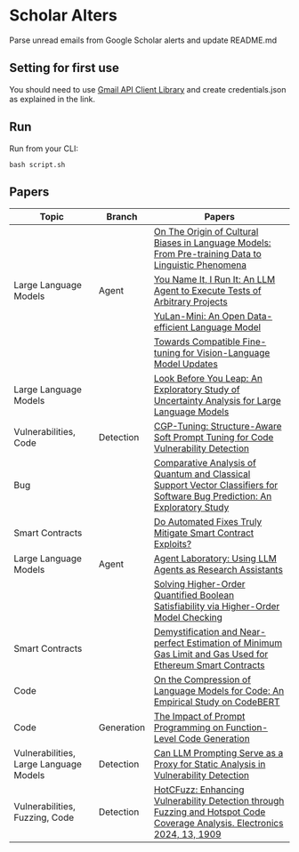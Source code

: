 # Scholar Alters
Parse unread emails from Google Scholar alerts and update README.md

## Setting for first use
You should need to use [Gmail API Client Library](https://developers.google.com/gmail/api/quickstart/python) and create
credentials.json as explained in the link.

## Run
Run from your CLI:
```
bash script.sh
```
## Papers

| Topic | Branch | Papers |
| --- | --- | --- |
|  |  | [On The Origin of Cultural Biases in Language Models: From Pre-training Data to Linguistic Phenomena](https://scholar.google.com/scholar_url?url=https://arxiv.org/pdf/2501.04662&hl=en&sa=X&d=647936478549612187&ei=fzqDZ8ffA7O5y9YPw734iAo&scisig=AFWwaeawF5E0CJ2H9E3zLcKN4m9G&oi=scholaralrt&hist=apJ4fD8AAAAJ:3096313017463695374:AFWwaeb8R4GEV1B4xk_Cz2b6H7gj&html=&pos=0&folt=rel) |
| Large Language Models | Agent | [You Name It, I Run It: An LLM Agent to Execute Tests of Arbitrary Projects](https://scholar.google.com/scholar_url?url=https://arxiv.org/pdf/2412.10133&hl=en&sa=X&d=1170707574665547589&ei=fzqDZ8ffA7O5y9YPw734iAo&scisig=AFWwaeaTW2TvcJxE_ZwfGIVJZ-1u&oi=scholaralrt&hist=apJ4fD8AAAAJ:3096313017463695374:AFWwaeb8R4GEV1B4xk_Cz2b6H7gj&html=&pos=1&folt=rel) |
|  |  | [YuLan-Mini: An Open Data-efficient Language Model](https://scholar.google.com/scholar_url?url=https://arxiv.org/pdf/2412.17743&hl=en&sa=X&d=13616432537073102447&ei=fzqDZ8ffA7O5y9YPw734iAo&scisig=AFWwaebC8P_uIzEbjbxs6shq7XOm&oi=scholaralrt&hist=apJ4fD8AAAAJ:3096313017463695374:AFWwaeb8R4GEV1B4xk_Cz2b6H7gj&html=&pos=2&folt=rel) |
|  |  | [Towards Compatible Fine-tuning for Vision-Language Model Updates](https://scholar.google.com/scholar_url?url=https://arxiv.org/pdf/2412.20895&hl=en&sa=X&d=13847529321488146743&ei=fzqDZ8ffA7O5y9YPw734iAo&scisig=AFWwaeYuaFDTfkE1KWofiLp8Unm-&oi=scholaralrt&hist=apJ4fD8AAAAJ:3096313017463695374:AFWwaeb8R4GEV1B4xk_Cz2b6H7gj&html=&pos=3&folt=rel) |
| Large Language Models |  | [Look Before You Leap: An Exploratory Study of Uncertainty Analysis for Large Language Models](https://scholar.google.com/scholar_url?url=https://ieeexplore.ieee.org/abstract/document/10820047/&hl=en&sa=X&d=15864040949778097726&ei=fzqDZ8ffA7O5y9YPw734iAo&scisig=AFWwaeZdA6PnA3DZdyJs3xVeor31&oi=scholaralrt&hist=apJ4fD8AAAAJ:3096313017463695374:AFWwaeb8R4GEV1B4xk_Cz2b6H7gj&html=&pos=4&folt=rel) |
| Vulnerabilities, Code | Detection | [CGP-Tuning: Structure-Aware Soft Prompt Tuning for Code Vulnerability Detection](https://scholar.google.com/scholar_url?url=https://arxiv.org/pdf/2501.04510&hl=vi&sa=X&d=8431112955974376940&ei=fzqDZ9CFDKSK6rQP2JDs4Qc&scisig=AFWwaeap4Cvkyg6LvbspEmpcvftz&oi=scholaralrt&hist=apJ4fD8AAAAJ:11724652424841979500:AFWwaeb06hHZ-3j7Bb1sOMTsP9ed&html=&pos=0&folt=cit) |
| Bug |  | [Comparative Analysis of Quantum and Classical Support Vector Classifiers for Software Bug Prediction: An Exploratory Study](https://scholar.google.com/scholar_url?url=https://arxiv.org/pdf/2501.04690&hl=vi&sa=X&d=8800326060222426962&ei=fzqDZ9CFDKSK6rQP2JDs4Qc&scisig=AFWwaebOBilVLH9SOwqq4BCjOMuE&oi=scholaralrt&hist=apJ4fD8AAAAJ:11724652424841979500:AFWwaeb06hHZ-3j7Bb1sOMTsP9ed&html=&pos=1&folt=cit) |
| Smart Contracts |  | [Do Automated Fixes Truly Mitigate Smart Contract Exploits?](https://scholar.google.com/scholar_url?url=https://arxiv.org/pdf/2501.04600&hl=en&sa=X&d=9908498768560753737&ei=fzqDZ4ikCbPay9YPlvfsSA&scisig=AFWwaea9BfPI__H6uQpnIisAPknx&oi=scholaralrt&hist=apJ4fD8AAAAJ:10695555881282652625:AFWwaeakbu5Ta3HmdjfVean1AXL4&html=&pos=0&folt=cit) |
| Large Language Models | Agent | [Agent Laboratory: Using LLM Agents as Research Assistants](https://scholar.google.com/scholar_url?url=https://arxiv.org/pdf/2501.04227&hl=en&sa=X&d=4767352146123632588&ei=fzqDZ8ydEbO5y9YPw734iAo&scisig=AFWwaeaYjWrWpVQf9-38NMR4CwQM&oi=scholaralrt&hist=apJ4fD8AAAAJ:16237994392044955269:AFWwaebaLgrVcMkfKx1Gjt1mqPQn&html=&pos=0&folt=cit) |
|  |  | [Solving Higher-Order Quantified Boolean Satisfiability via Higher-Order Model Checking](https://scholar.google.com/scholar_url?url=https://www.riec.tohoku.ac.jp/~unno/papers/aaai2025.pdf&hl=vi&sa=X&d=5781377297021191813&ei=fzqDZ8_4D7Hcy9YPzd6NGA&scisig=AFWwaeYs75pduyxJ-FKR1vCzo3At&oi=scholaralrt&hist=apJ4fD8AAAAJ:16065687014273664109:AFWwaeYpvD7V4gPm0ywHhNT6YvSk&html=&pos=0&folt=rel) |
| Smart Contracts |  | [Demystification and Near-perfect Estimation of Minimum Gas Limit and Gas Used for Ethereum Smart Contracts](https://scholar.google.com/scholar_url?url=https://arxiv.org/pdf/2501.04483&hl=vi&sa=X&d=8868143435150506882&ei=fzqDZ8_4D7Hcy9YPzd6NGA&scisig=AFWwaeZZhPRhCbb_yW2UyZVLEqru&oi=scholaralrt&hist=apJ4fD8AAAAJ:16065687014273664109:AFWwaeYpvD7V4gPm0ywHhNT6YvSk&html=&pos=2&folt=rel) |
| Code |  | [On the Compression of Language Models for Code: An Empirical Study on CodeBERT](https://scholar.google.com/scholar_url?url=https://arxiv.org/pdf/2412.13737&hl=en&sa=X&d=7982387856757546843&ei=fzqDZ4DWEummy9YP1IzA8Qw&scisig=AFWwaebdBJGprADki0WhJaq8d6h3&oi=scholaralrt&hist=apJ4fD8AAAAJ:16488056128958629805:AFWwaeZVy5biUXZBZUZeh3-Oz0_I&html=&pos=0&folt=rel) |
| Code | Generation | [The Impact of Prompt Programming on Function-Level Code Generation](https://scholar.google.com/scholar_url?url=https://arxiv.org/pdf/2412.20545&hl=en&sa=X&d=4865103136297994399&ei=fzqDZ9KICM3Hy9YPkMiX6QE&scisig=AFWwaebkhWhofqq9WfrXIEhFv4ho&oi=scholaralrt&hist=apJ4fD8AAAAJ:8900472388513427833:AFWwaeZM7Y6I9R2ROVLnk31jdyVz&html=&pos=1&folt=rel) |
| Vulnerabilities, Large Language Models | Detection | [Can LLM Prompting Serve as a Proxy for Static Analysis in Vulnerability Detection](https://scholar.google.com/scholar_url?url=https://arxiv.org/pdf/2412.12039&hl=en&sa=X&d=5034809250436380006&ei=fzqDZ4jiCqzfy9YPkY3zwAQ&scisig=AFWwaebbYOcFHjH8x_PAT0cvivtP&oi=scholaralrt&hist=apJ4fD8AAAAJ:11631047573362457156:AFWwaeYhbBKL65h4pzyKCNru3s-R&html=&pos=0&folt=rel) |
| Vulnerabilities, Fuzzing, Code | Detection | [HotCFuzz: Enhancing Vulnerability Detection through Fuzzing and Hotspot Code Coverage Analysis. Electronics 2024, 13, 1909](https://scholar.google.com/scholar_url?url=https://www.researchgate.net/profile/Abdussalam-Elhanashi/publication/387130722_Machine_Learning_for_Cybersecurity_Threat_Detection_and_Mitigation/links/67618591a3978e15e7905d2b/Machine-Learning-for-Cybersecurity-Threat-Detection-and-Mitigation.pdf%23page%3D232&hl=en&sa=X&d=13329370877493612691&ei=fzqDZ4jiCqzfy9YPkY3zwAQ&scisig=AFWwaeZQ6s_BcjC-bTaqRADxC9UP&oi=scholaralrt&hist=apJ4fD8AAAAJ:11631047573362457156:AFWwaeYhbBKL65h4pzyKCNru3s-R&html=&pos=1&folt=rel) |
